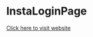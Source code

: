 ﻿# InstaLoginPage
<a href="https://insta-login-page-five.vercel.app/">Click here to visit website</a>
